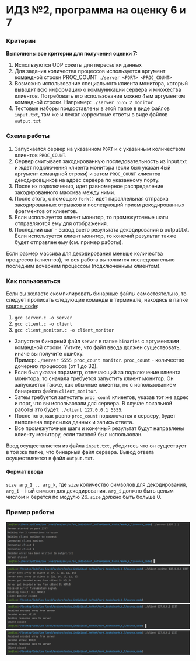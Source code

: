 # ИДЗ №2, программа на оценку 6 и 7

### Критерии
**Выполнены все критерии для получения оценки 7:**
1) Используются UDP сокеты для пересылки данных
2) Для задания количества процессов используется аргумент командной строки PROC_COUNT `./server <PORT> <PROC_COUNT>`
3) Возможно использование специального клиента монитора, который выводит всю информацию о коммуникации сервера и множества клиентов. Потребовать его использование можно 4ым аргументом командной строки. Например: `./server 5555 2 monitor`
3) Тестовые наборы предоставлены в этой [папке](tests) в виде файлов `input.txt`, там же и лежат корректные ответы в виде файлов `output.txt`

### Схема работы
1) Запускается сервер на указанном `PORT` и с указанным количеством клиентов `PROC_COUNT`. 
2) Сервер считывает закодированную последовательность из input.txt и ждет подключения клиента монитора (если был указан 4ый аргумент командной строки) и затем `PROC_COUNT` клиентов декодировщиков на адрес сервера по указанному порту. 
3) После их подключения, идет равномерное распределение закодированного массива между ними. 
4) После этого, с помощью `fork()` идет параллельная отправка закодированных отрывков и последующий прием декодированных фрагментов от клиентов.
5) Если используется клиент монитор, то промежуточные шаги отправляются ему для отображения.
6) Последний шаг - вывод всего результата декодирования в output.txt. Если используется клиент монитор, то конечнй результат также будет отправлен ему (см. пример работы).

Если размер массива для декодирования меньше количества процессов (клиентов), то вся работа выполнится последовательно последним дочерним процессом (подключенным клиентом).

### Как пользоваться
Если вы желаете скомпилировать бинарные файлы самостоятельно, то следует прописать следующие команды в терминале, находясь в папке [source_code](source_code):
1) `gcc server.c -o server`
2) `gcc client.c -o client`
3) `gcc client_monitor.c -o client_monitor`

- Запустите бинарный файл `server` в папке `binaries` с аргументами командной строки. Учтите, что файл ввода должен существовать, иначе вы получите ошибку.\
Пример: `./server 5555 proc_count monitor`. `proc_count` - количество дочерних процессов (от 1 до 32).
- Если был указан параметр, отвечающий за подключение клиента монитора, то сначала требуется запустить клиент монитор. Он запускается также, как обычные клиенты, но с использованием бинарного файла `client_monitor`.
- Затем требуется запустить `proc_count` клиентов, указав тот же адрес и порт, что вы использовали для сервера.
В случае локальной работы это будет: `./client 127.0.0.1 5555`.
- После того, как ровно `proc_count` подключатся к серверу, будет выполнена пересылка данных и запись ответа.
- Все промежуточные шаги и конечный результат будут направлены клиенту монитору, если таковой был использован.

Ввод осуществляется из файла `input.txt`, убедитесь что он существует в той же папке, что бинарный файл сервера. Вывод ответа осуществляется в файл `output.txt`.

#### Формат ввода
`size arg_1 .. arg_k`, где `size` количество символов для декодирования, `arg_i` - i-ый символ для декодирования. `arg_i` должно быть целым числом и берется по модулю 26. `size` должно быть больше 0. 

### Пример работы
![Сервер](img.png)
![Клиент монитор](img_1.png)
![Клиент 1](img_2.png)
![Клиент 2](img_3.png)
